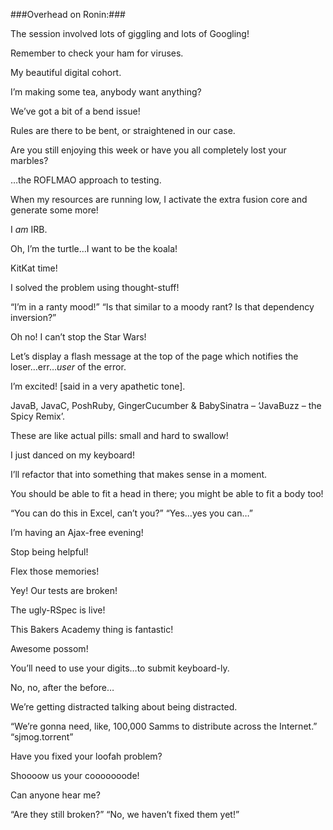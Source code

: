 ###Overhead on Ronin:###

The session involved lots of giggling and lots of Googling!

Remember to check your ham for viruses.

My beautiful digital cohort.

I’m making some tea, anybody want anything?

We’ve got a bit of a bend issue!

Rules are there to be bent, or straightened in our case.

Are you still enjoying this week or have you all completely lost your marbles?

…the ROFLMAO approach to testing.

When my resources are running low, I activate the extra fusion core and generate some more!

I _am_ IRB.

Oh, I’m the turtle…I want to be the koala!

KitKat time!

I solved the problem using thought-stuff!

“I’m in a ranty mood!” “Is that similar to a moody rant? Is that dependency inversion?”

Oh no! I can’t stop the Star Wars!

Let’s display a flash message at the top of the page which notifies the loser…err…*user* of the error.

I’m excited! [said in a very apathetic tone].

JavaB, JavaC, PoshRuby, GingerCucumber & BabySinatra – ‘JavaBuzz – the Spicy Remix’.

These are like actual pills: small and hard to swallow!

I just danced on my keyboard!

I’ll refactor that into something that makes sense in a moment.

You should be able to fit a head in there; you might be able to fit a body too!

“You can do this in Excel, can’t you?” “Yes…yes you can…”

I’m having an Ajax-free evening!

Stop being helpful!

Flex those memories!

Yey! Our tests are broken!

The ugly-RSpec is live!

This Bakers Academy thing is fantastic!

Awesome possom!

You’ll need to use your digits…to submit keyboard-ly.

No, no, after the before…

We’re getting distracted talking about being distracted.

“We’re gonna need, like, 100,000 Samms to distribute across the Internet.” “sjmog.torrent”

Have you fixed your loofah problem?

Shoooow us your cooooooode!

Can anyone hear me?

“Are they still broken?” “No, we haven’t fixed them yet!”
